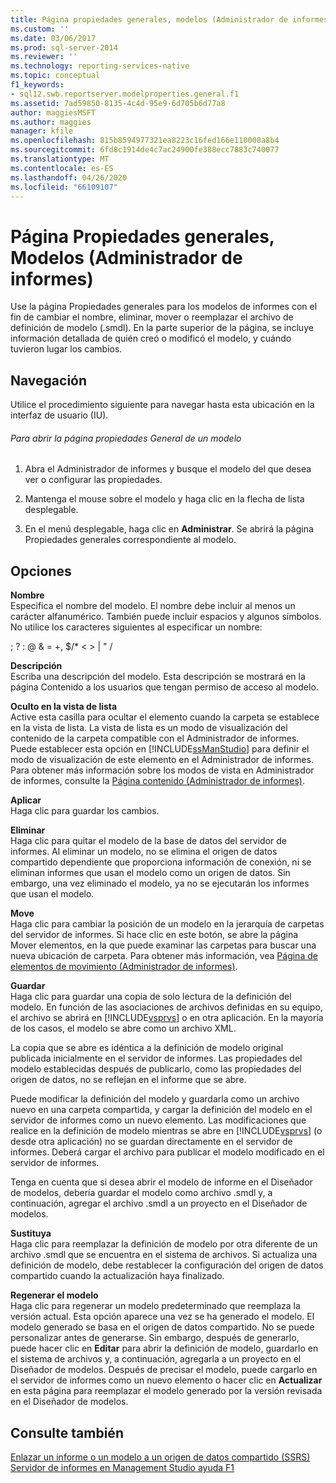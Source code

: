 ```yaml
---
title: Página propiedades generales, modelos (Administrador de informes) | Microsoft Docs
ms.custom: ''
ms.date: 03/06/2017
ms.prod: sql-server-2014
ms.reviewer: ''
ms.technology: reporting-services-native
ms.topic: conceptual
f1_keywords:
- sql12.swb.reportserver.modelproperties.general.f1
ms.assetid: 7ad59850-8135-4c4d-95e9-6d705b6d77a8
author: maggiesMSFT
ms.author: maggies
manager: kfile
ms.openlocfilehash: 815b8594977321ea8223c16fed166e110008a8b4
ms.sourcegitcommit: 6fd8c1914de4c7ac24900fe388ecc7883c740077
ms.translationtype: MT
ms.contentlocale: es-ES
ms.lasthandoff: 04/26/2020
ms.locfileid: "66109107"
---
```

# <a name="general-properties-page-models-report-manager"></a>Página Propiedades generales, Modelos (Administrador de informes)
  Use la página Propiedades generales para los modelos de informes con el fin de cambiar el nombre, eliminar, mover o reemplazar el archivo de definición de modelo (.smdl). En la parte superior de la página, se incluye información detallada de quién creó o modificó el modelo, y cuándo tuvieron lugar los cambios.  
  
## <a name="navigation"></a>Navegación  
 Utilice el procedimiento siguiente para navegar hasta esta ubicación en la interfaz de usuario (IU).  
  
###### <a name="to-open-the-general-properties-page-for-a-model"></a>Para abrir la página propiedades General de un modelo  
  
1.  Abra el Administrador de informes y busque el modelo del que desea ver o configurar las propiedades.  
  
2.  Mantenga el mouse sobre el modelo y haga clic en la flecha de lista desplegable.  
  
3.  En el menú desplegable, haga clic en **Administrar**. Se abrirá la página Propiedades generales correspondiente al modelo.  
  
## <a name="options"></a>Opciones  
 **Nombre**  
 Especifica el nombre del modelo. El nombre debe incluir al menos un carácter alfanumérico. También puede incluir espacios y algunos símbolos. No utilice los caracteres siguientes al especificar un nombre:  
  
 ; ? : \@ & = +, $/* \< > | " /  
  
 **Descripción**  
 Escriba una descripción del modelo. Esta descripción se mostrará en la página Contenido a los usuarios que tengan permiso de acceso al modelo.  
  
 **Oculto en la vista de lista**  
 Active esta casilla para ocultar el elemento cuando la carpeta se establece en la vista de lista. La vista de lista es un modo de visualización del contenido de la carpeta compatible con el Administrador de informes. Puede establecer esta opción en [!INCLUDE[ssManStudio](../includes/ssmanstudio-md.md)] para definir el modo de visualización de este elemento en el Administrador de informes. Para obtener más información sobre los modos de vista en Administrador de informes, consulte la [Página contenido &#40;Administrador de informes&#41;](../../2014/reporting-services/contents-page-report-manager.md).  
  
 **Aplicar**  
 Haga clic para guardar los cambios.  
  
 **Eliminar**  
 Haga clic para quitar el modelo de la base de datos del servidor de informes. Al eliminar un modelo, no se elimina el origen de datos compartido dependiente que proporciona información de conexión, ni se eliminan informes que usan el modelo como un origen de datos. Sin embargo, una vez eliminado el modelo, ya no se ejecutarán los informes que usan el modelo.  
  
 **Move**  
 Haga clic para cambiar la posición de un modelo en la jerarquía de carpetas del servidor de informes. Si hace clic en este botón, se abre la página Mover elementos, en la que puede examinar las carpetas para buscar una nueva ubicación de carpeta. Para obtener más información, vea [Página de elementos de movimiento &#40;Administrador de informes&#41;](../../2014/reporting-services/move-items-page-report-manager.md).  
  
 **Guardar**  
 Haga clic para guardar una copia de solo lectura de la definición del modelo. En función de las asociaciones de archivos definidas en su equipo, el archivo se abrirá en [!INCLUDE[vsprvs](../includes/vsprvs-md.md)] o en otra aplicación. En la mayoría de los casos, el modelo se abre como un archivo XML.  
  
 La copia que se abre es idéntica a la definición de modelo original publicada inicialmente en el servidor de informes. Las propiedades del modelo establecidas después de publicarlo, como las propiedades del origen de datos, no se reflejan en el informe que se abre.  
  
 Puede modificar la definición del modelo y guardarla como un archivo nuevo en una carpeta compartida, y cargar la definición del modelo en el servidor de informes como un nuevo elemento. Las modificaciones que realice en la definición de modelo mientras se abre en [!INCLUDE[vsprvs](../includes/vsprvs-md.md)] (o desde otra aplicación) no se guardan directamente en el servidor de informes. Deberá cargar el archivo para publicar el modelo modificado en el servidor de informes.  
  
 Tenga en cuenta que si desea abrir el modelo de informe en el Diseñador de modelos, debería guardar el modelo como archivo .smdl y, a continuación, agregar el archivo .smdl a un proyecto en el Diseñador de modelos.  
  
 **Sustituya**  
 Haga clic para reemplazar la definición de modelo por otra diferente de un archivo .smdl que se encuentra en el sistema de archivos. Si actualiza una definición de modelo, debe restablecer la configuración del origen de datos compartido cuando la actualización haya finalizado.  
  
 **Regenerar el modelo**  
 Haga clic para regenerar un modelo predeterminado que reemplaza la versión actual. Esta opción aparece una vez se ha generado el modelo. El modelo generado se basa en el origen de datos compartido. No se puede personalizar antes de generarse. Sin embargo, después de generarlo, puede hacer clic en **Editar** para abrir la definición de modelo, guardarlo en el sistema de archivos y, a continuación, agregarla a un proyecto en el Diseñador de modelos. Después de precisar el modelo, puede cargarlo en el servidor de informes como un nuevo elemento o hacer clic en **Actualizar** en esta página para reemplazar el modelo generado por la versión revisada en el Diseñador de modelos.  
  
## <a name="see-also"></a>Consulte también  
 [Enlazar un informe o un modelo a un origen de datos compartido &#40;SSRS&#41;](report-data/bind-a-report-or-model-to-a-shared-data-source-ssrs.md)   
 [Servidor de informes en Management Studio ayuda F1](tools/report-server-in-management-studio-f1-help.md)  
  
  
